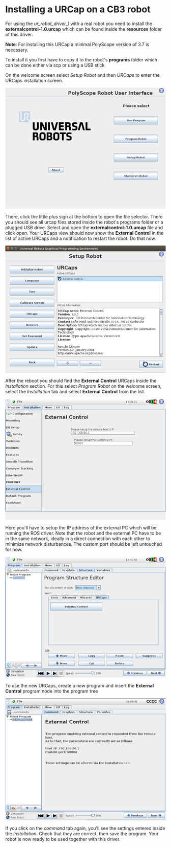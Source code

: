 # Installing a URCap on a CB3 robot

For using the *ur_robot_driver_1* with a real robot you need to install the
**externalcontrol-1.0.urcap** which can be found inside the **resources** folder of this driver.

**Note**: For installing this URCap a minimal PolyScope version of 3.7 is necessary.

To install it you first have to copy it to the robot's **programs** folder which can be done either
via scp or using a USB stick.

On the welcome screen select *Setup Robot* and then *URCaps* to enter the URCaps installation
screen.

 ![Welcome screen of a CB3 robot](initial_setup_images/cb3_01_welcome.png)

There, click the little plus sign at the bottom to open the file selector. There you should see
all urcap files stored inside the robot's programs folder or a plugged USB drive.  Select and open
the **externalcontrol-1.0.urcap** file and click *open*. Your URCaps view should now show the
**External Control** in the list of active URCaps and a notification to restart the robot. Do that
now.

 ![URCaps screen with installed urcaps](initial_setup_images/cb3_05_urcaps_installed.png)

After the reboot you should find the **External Control** URCaps inside the *Installation* section.
For this select *Program Robot* on the welcome screen, select the *Installation* tab and select
**External Control** from the list.

 ![Installation screen of URCaps](initial_setup_images/cb3_07_installation_excontrol.png)

Here you'll have to setup the IP address of the external PC which will be running the ROS driver.
Note that the robot and the external PC have to be in the same network, ideally in a direct
connection with each other to minimize network disturbances. The custom port should be left
untouched for now.

 ![Insert the external control node](initial_setup_images/cb3_10_prog_structure_urcaps.png)

To use the new URCaps, create a new program and insert the **External Control** program node into
the program tree

 ![Program view of external control](initial_setup_images/cb3_11_program_view_excontrol.png)

If you click on the *command* tab again, you'll see the settings entered inside the *Installation*.
Check that they are correct, then save the program. Your robot is now ready to be used together with
this driver.
